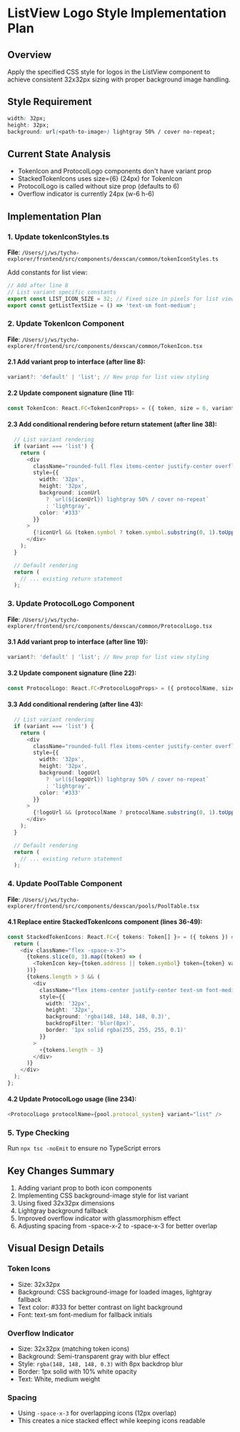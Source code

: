 # ListView Logo Style Implementation Plan

## Overview
Apply the specified CSS style for logos in the ListView component to achieve consistent 32x32px sizing with proper background image handling.

## Style Requirement
```css
width: 32px;
height: 32px;
background: url(<path-to-image>) lightgray 50% / cover no-repeat;
```

## Current State Analysis
- TokenIcon and ProtocolLogo components don't have variant prop
- StackedTokenIcons uses size={6} (24px) for TokenIcon
- ProtocolLogo is called without size prop (defaults to 6)
- Overflow indicator is currently 24px (w-6 h-6)

## Implementation Plan

### 1. Update tokenIconStyles.ts
**File**: `/Users/j/ws/tycho-explorer/frontend/src/components/dexscan/common/tokenIconStyles.ts`

Add constants for list view:
```typescript
// Add after line 8
// List variant specific constants
export const LIST_ICON_SIZE = 32; // Fixed size in pixels for list view
export const getListTextSize = () => 'text-sm font-medium';
```

### 2. Update TokenIcon Component
**File**: `/Users/j/ws/tycho-explorer/frontend/src/components/dexscan/common/TokenIcon.tsx`

#### 2.1 Add variant prop to interface (after line 8):
```typescript
variant?: 'default' | 'list'; // New prop for list view styling
```

#### 2.2 Update component signature (line 11):
```typescript
const TokenIcon: React.FC<TokenIconProps> = ({ token, size = 6, variant = 'default' }) => {
```

#### 2.3 Add conditional rendering before return statement (after line 38):
```typescript
  // List variant rendering
  if (variant === 'list') {
    return (
      <div
        className="rounded-full flex items-center justify-center overflow-hidden shrink-0 text-sm font-medium"
        style={{
          width: '32px',
          height: '32px',
          background: iconUrl 
            ? `url(${iconUrl}) lightgray 50% / cover no-repeat`
            : 'lightgray',
          color: '#333'
        }}
      >
        {!iconUrl && (token.symbol ? token.symbol.substring(0, 1).toUpperCase() : '?')}
      </div>
    );
  }

  // Default rendering
  return (
    // ... existing return statement
  );
```

### 3. Update ProtocolLogo Component
**File**: `/Users/j/ws/tycho-explorer/frontend/src/components/dexscan/common/ProtocolLogo.tsx`

#### 3.1 Add variant prop to interface (after line 19):
```typescript
variant?: 'default' | 'list'; // New prop for list view styling
```

#### 3.2 Update component signature (line 22):
```typescript
const ProtocolLogo: React.FC<ProtocolLogoProps> = ({ protocolName, size = 6, variant = 'default' }) => {
```

#### 3.3 Add conditional rendering (after line 43):
```typescript
  // List variant rendering
  if (variant === 'list') {
    return (
      <div
        className="rounded-full flex items-center justify-center overflow-hidden shrink-0 text-sm font-medium"
        style={{
          width: '32px',
          height: '32px',
          background: logoUrl 
            ? `url(${logoUrl}) lightgray 50% / cover no-repeat`
            : 'lightgray',
          color: '#333'
        }}
      >
        {!logoUrl && (protocolName ? protocolName.substring(0, 1).toUpperCase() : 'P')}
      </div>
    );
  }

  // Default rendering
  return (
    // ... existing return statement
  );
```

### 4. Update PoolTable Component
**File**: `/Users/j/ws/tycho-explorer/frontend/src/components/dexscan/pools/PoolTable.tsx`

#### 4.1 Replace entire StackedTokenIcons component (lines 36-49):
```typescript
const StackedTokenIcons: React.FC<{ tokens: Token[] }> = ({ tokens }) => {
  return (
    <div className="flex -space-x-3">
      {tokens.slice(0, 3).map((token) => (
        <TokenIcon key={token.address || token.symbol} token={token} variant="list" />
      ))}
      {tokens.length > 3 && (
        <div 
          className="flex items-center justify-center text-sm font-medium text-white rounded-full"
          style={{
            width: '32px',
            height: '32px',
            background: 'rgba(148, 148, 148, 0.3)',
            backdropFilter: 'blur(8px)',
            border: '1px solid rgba(255, 255, 255, 0.1)'
          }}
        >
          +{tokens.length - 3}
        </div>
      )}
    </div>
  );
};
```

#### 4.2 Update ProtocolLogo usage (line 234):
```typescript
<ProtocolLogo protocolName={pool.protocol_system} variant="list" />
```

### 5. Type Checking
Run `npx tsc -noEmit` to ensure no TypeScript errors

## Key Changes Summary
1. Adding variant prop to both icon components
2. Implementing CSS background-image style for list variant
3. Using fixed 32x32px dimensions
4. Lightgray background fallback
5. Improved overflow indicator with glassmorphism effect
6. Adjusting spacing from -space-x-2 to -space-x-3 for better overlap

## Visual Design Details

### Token Icons
- Size: 32x32px
- Background: CSS background-image for loaded images, lightgray fallback
- Text color: #333 for better contrast on light background
- Font: text-sm font-medium for fallback initials

### Overflow Indicator
- Size: 32x32px (matching token icons)
- Background: Semi-transparent gray with blur effect
- Style: `rgba(148, 148, 148, 0.3)` with 8px backdrop blur
- Border: 1px solid with 10% white opacity
- Text: White, medium weight

### Spacing
- Using `-space-x-3` for overlapping icons (12px overlap)
- This creates a nice stacked effect while keeping icons readable